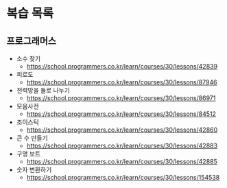 # 복습 목록

## 프로그래머스
- 소수 찾기
  - https://school.programmers.co.kr/learn/courses/30/lessons/42839
- 피로도
  - https://school.programmers.co.kr/learn/courses/30/lessons/87946
- 전력망을 둘로 나누기
  - https://school.programmers.co.kr/learn/courses/30/lessons/86971
- 모음사전
  - https://school.programmers.co.kr/learn/courses/30/lessons/84512
- 조이스틱
  - https://school.programmers.co.kr/learn/courses/30/lessons/42860
- 큰 수 만들기
  - https://school.programmers.co.kr/learn/courses/30/lessons/42883
- 구명 보트
  - https://school.programmers.co.kr/learn/courses/30/lessons/42885
- 숫자 변환하기
  - https://school.programmers.co.kr/learn/courses/30/lessons/154538